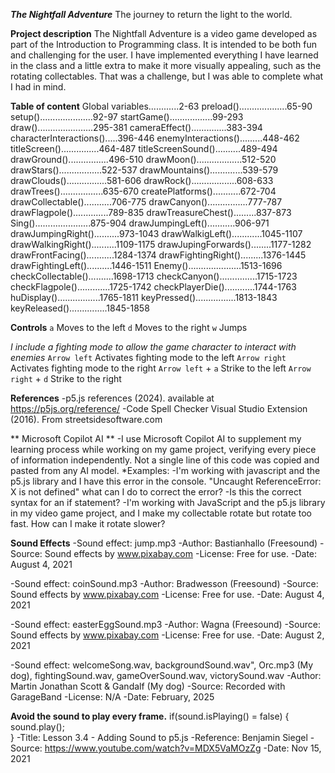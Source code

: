 ***The Nightfall Adventure***
The journey to return the light to the world.

**Project description**
The Nightfall Adventure is a video game developed as part of the Introduction to Programming class. It is intended to be both fun and challenging for the user. I have implemented everything I have learned in the class and a little extra to make it more visually appealing, such as the rotating collectables. That was a challenge, but I was able to complete what I had in mind.

**Table of content**
Global variables............2-63
preload()...................65-90
setup().....................92-97
startGame().................99-293
draw()......................295-381
cameraEffect()..............383-394
characterInteractions().....396-446
enemyInteractions().........448-462
titleScreen()...............464-487
titleScreenSound()..........489-494
drawGround()................496-510
drawMoon()..................512-520
drawStars().................522-537
drawMountains().............539-579
drawClouds()................581-606
drawRock()..................608-633
drawTrees().................635-670
createPlatforms()...........672-704
drawCollectable()...........706-775
drawCanyon()................777-787
drawFlagpole()..............789-835
drawTreasureChest().........837-873
Sing()......................875-904
drawJumpingLeft()...........906-971
drawJumpingRight()..........973-1043
drawWalkigLeft()............1045-1107
drawWalkingRight()..........1109-1175
drawJupingForwards()........1177-1282
drawFrontFacing()...........1284-1374
drawFightingRight().........1376-1445
drawFightingLeft()..........1446-1511
Enemy().....................1513-1696
checkCollectable()..........1698-1713
checkCanyon()...............1715-1723
checkFlagpole().............1725-1742
checkPlayerDie()............1744-1763
huDisplay().................1765-1811
keyPressed()................1813-1843
keyReleased()...............1845-1858

**Controls**
`a` Moves to the left
`d` Moves to the right
`w` Jumps

*I include a fighting mode to allow the game character to interact with enemies*
`Arrow left` Activates fighting mode to the left
`Arrow right` Activates fighting mode to the right
`Arrow left` + `a` Strike to the left
`Arrow right` + `d` Strike to the right


**References**
-p5.js references (2024). available at https://p5js.org/reference/
-Code Spell Checker Visual Studio Extension (2016). From streetsidesoftware.com

** Microsoft Copilot AI **
-I use Microsoft Copilot AI to supplement my learning process while working on my game project, verifying every 
 piece of information independently. Not a single line of this code was copied and pasted from any AI model.
 *Examples:
-I'm working with javascript and the p5.js library and I have this error in the console. "Uncaught ReferenceError: X is not defined"
 what can I do to correct the error?
-Is this the correct syntax for an if statement?
-I'm working with JavaScript and the p5.js library in my video game project, and I make my collectable rotate 
 but rotate too fast. How can I make it rotate slower?

 **Sound Effects**
-Sound effect: jump.mp3
-Author: Bastianhallo (Freesound)
-Source: Sound effects by www.pixabay.com
-License: Free for use.
-Date: August 4, 2021

-Sound effect: coinSound.mp3
-Author: Bradwesson (Freesound)
-Source: Sound effects by www.pixabay.com
-License: Free for use.
-Date: August 4, 2021

-Sound effect: easterEggSound.mp3
-Author: Wagna (Freesound)
-Source: Sound effects by www.pixabay.com
-License: Free for use.
-Date: August 2, 2021

-Sound effect: welcomeSong.wav, backgroundSound.wav", 
			   Orc.mp3 (My dog), fightingSound.wav, 
			   gameOverSound.wav, victorySound.wav
-Author: Martin Jonathan Scott & Gandalf (My dog)
-Source: Recorded with GarageBand
-License: N/A
-Date: February, 2025

**Avoid the sound to play every frame.**
	if(sound.isPlaying() = false) {
			sound.play();	
		}
-Title: Lesson 3.4 - Adding Sound to p5.js
-Reference: Benjamin Siegel 
-Source: https://www.youtube.com/watch?v=MDX5VaMOzZg
-Date: Nov 15, 2021
